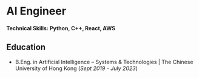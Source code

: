# AI Engineer

#### Technical Skills: Python, C++, React, AWS

## Education
- B.Eng. in Artificial Intelligence – Systems & Technologies | The Chinese University of Hong Kong (_Sept 2019 - July 2023_)	
